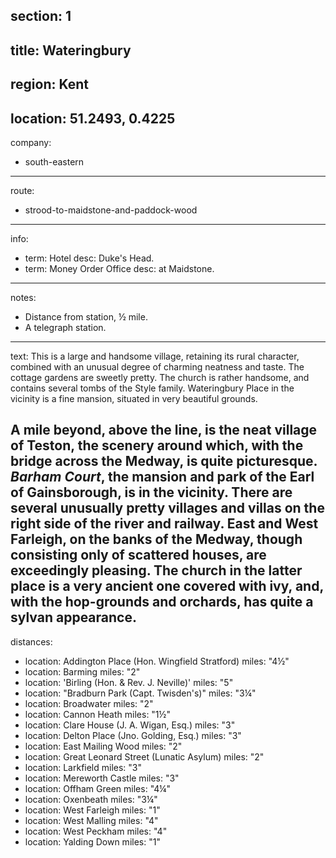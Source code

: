 section: 1
----
title: Wateringbury
----
region: Kent
----
location: 51.2493, 0.4225
----
company:
- south-eastern
----
route:
- strood-to-maidstone-and-paddock-wood
----
info:
- term: Hotel
  desc: Duke's Head.
- term: Money Order Office
  desc: at Maidstone.
----
notes:
- Distance from station, ½ mile.
- A telegraph station.
----
text: This is a large and handsome village, retaining its rural character, combined with an unusual degree of charming neatness and taste. The cottage gardens are sweetly pretty. The church is rather handsome, and contains several tombs of the Style family. Wateringbury Place in the vicinity is a fine mansion, situated in very beautiful grounds.

A mile beyond, above the line, is the neat village of Teston, the scenery around which, with the bridge across the Medway, is quite picturesque. *Barham Court*, the mansion and park of the Earl of Gainsborough, is in the vicinity. There are several unusually pretty villages and villas on the right side of the river and railway. East and West Farleigh, on the banks of the Medway, though consisting only of scattered houses, are exceedingly pleasing. The church in the latter place is a very ancient one covered with ivy, and, with the hop-grounds and orchards, has quite a sylvan appearance.
----
distances:
- location: Addington Place (Hon. Wingfield Stratford)
  miles: "4½"
- location: Barming
  miles: "2"
- location: 'Birling (Hon. & Rev. J. Neville)'
  miles: "5"
- location: "Bradburn Park (Capt. Twisden's)"
  miles: "3¼"
- location: Broadwater
  miles: "2"
- location: Cannon Heath
  miles: "1½"
- location: Clare House (J. A. Wigan, Esq.)
  miles: "3"
- location: Delton Place (Jno. Golding, Esq.)
  miles: "3"
- location: East Mailing Wood
  miles: "2"
- location: Great Leonard Street (Lunatic Asylum)
  miles: "2"
- location: Larkfield
  miles: "3"
- location: Mereworth Castle
  miles: "3"
- location: Offham Green
  miles: "4¼"
- location: Oxenbeath
  miles: "3¼"
- location: West Farleigh
  miles: "1"
- location: West Malling
  miles: "4"
- location: West Peckham
  miles: "4"
- location: Yalding Down
  miles: "1"
